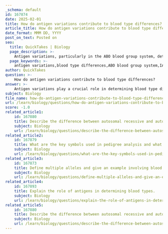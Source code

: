 ```yaml
---
_schema: default
id: 167874
date: 2025-02-01
title: How do antigen variations contribute to blood type differences?
article_title: How do antigen variations contribute to blood type differences?
date_format: MMM DD, YYYY
post_on_text: Posted on
seo:
  title: QuickTakes | Biology
  page_description: >-
    Antigen variations, particularly in the ABO blood group system, determine blood type differences through specific alleles (IA, IB, i) that influence the presence or absence of A and B antigens on red blood cells.
  page_keywords: >-
    antigen variations,blood type differences,ABO blood group system,IA allele,IB allele,i allele,A antigens,B antigens,blood type compatibility,genetic inheritance,enzyme activity
author: QuickTakes
question: >-
    How do antigen variations contribute to blood type differences?
answer: >-
    Antigen variations play a crucial role in determining blood type differences, particularly within the ABO blood group system. The blood type of an individual is determined by the specific antigens present on the surface of their red blood cells. These antigens are carbohydrate structures that arise from the action of specific enzymes encoded by alleles inherited from the parents.\n\nIn the ABO blood group system, there are three primary alleles:\n\n1. **IA** - This allele codes for an enzyme that adds a specific sugar (N-acetylgalactosamine) to the precursor substance on the red blood cell surface, resulting in the formation of A antigens.\n2. **IB** - This allele codes for a different enzyme that adds a different sugar (galactose) to the same precursor, leading to the formation of B antigens.\n3. **i** - This allele does not code for any enzyme, meaning that it does not add any sugars to the precursor, resulting in the absence of A or B antigens, which defines blood type O.\n\nThe combinations of these alleles lead to the following blood types:\n\n- **Type A**: Genotypes can be IAIA or IAi, resulting in the presence of A antigens.\n- **Type B**: Genotypes can be IBIB or IBi, resulting in the presence of B antigens.\n- **Type AB**: The genotype IAIB results in the presence of both A and B antigens, showcasing codominance, where both alleles are expressed simultaneously.\n- **Type O**: The genotype ii results in the absence of both A and B antigens.\n\nThe presence or absence of these antigens is critical for blood type compatibility, especially in medical situations such as blood transfusions. For instance, individuals with type A blood will produce antibodies against B antigens, and vice versa. This immune response can lead to serious complications if mismatched blood types are transfused.\n\nIn summary, the variations in antigens due to the different alleles (IA, IB, and i) directly contribute to the differences in blood types, highlighting the importance of genetic inheritance and enzyme activity in determining blood group characteristics.
subject: Biology
file_name: how-do-antigen-variations-contribute-to-blood-type-differences.md
url: /learn/biology/questions/how-do-antigen-variations-contribute-to-blood-type-differences
score: -1.0
related_article1:
    id: 167880
    title: Describe the difference between autosomal recessive and autosomal dominant disorders.
    subject: Biology
    url: /learn/biology/questions/describe-the-difference-between-autosomal-recessive-and-autosomal-dominant-disorders
related_article2:
    id: 167879
    title: What are the key symbols used in pedigree analysis and what do they represent?
    subject: Biology
    url: /learn/biology/questions/what-are-the-key-symbols-used-in-pedigree-analysis-and-what-do-they-represent
related_article3:
    id: 167873
    title: Define multiple alleles and give an example involving blood types.
    subject: Biology
    url: /learn/biology/questions/define-multiple-alleles-and-give-an-example-involving-blood-types
related_article4:
    id: 167893
    title: Explain the role of antigens in determining blood types.
    subject: Biology
    url: /learn/biology/questions/explain-the-role-of-antigens-in-determining-blood-types
related_article5:
    id: 167880
    title: Describe the difference between autosomal recessive and autosomal dominant disorders.
    subject: Biology
    url: /learn/biology/questions/describe-the-difference-between-autosomal-recessive-and-autosomal-dominant-disorders
---
```


&nbsp;